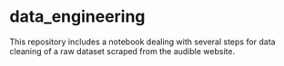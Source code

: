 # data_engineering
This repository includes a notebook dealing with several steps for data cleaning of a raw dataset scraped from the audible website.
